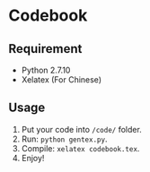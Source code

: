 # Codebook
## Requirement
- Python 2.7.10
- Xelatex (For Chinese)

## Usage
1. Put your code into `/code/` folder.
2. Run: `python gentex.py`.
3. Compile: `xelatex codebook.tex`.
4. Enjoy! 